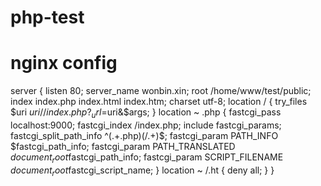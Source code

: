 # php-test

# nginx config

server {
    listen      80;
    server_name wonbin.xin;
    root        /home/www/test/public;
    index       index.php index.html index.htm;
    charset     utf-8;
    location / {
            try_files $uri $uri/ /index.php?_url=$uri&$args;
    }
    location ~ \.php {
            fastcgi_pass  localhost:9000;
            fastcgi_index /index.php;
            include fastcgi_params;
            fastcgi_split_path_info       ^(.+\.php)(/.+)$;
            fastcgi_param PATH_INFO       $fastcgi_path_info;
            fastcgi_param PATH_TRANSLATED $document_root$fastcgi_path_info;
            fastcgi_param SCRIPT_FILENAME $document_root$fastcgi_script_name;
    }
    location ~ /\.ht {
            deny all;
    }
}
